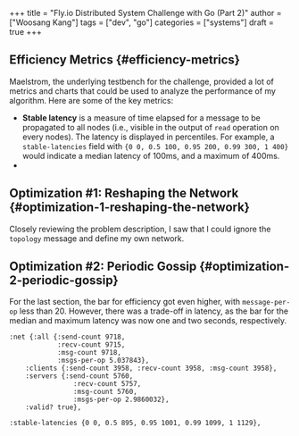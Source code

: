 +++
title = "Fly.io Distributed System Challenge with Go (Part 2)"
author = ["Woosang Kang"]
tags = ["dev", "go"]
categories = ["systems"]
draft = true
+++

## Efficiency Metrics {#efficiency-metrics}

Maelstrom, the underlying testbench for the challenge, provided a lot of metrics and charts that could be used to analyze the performance of my algorithm. Here are some of the key metrics:

-   **Stable latency** is a measure of time elapsed for a message to be propagated to all nodes (i.e., visible in the output of `read` operation on every nodes). The latency is displayed in percentiles. For example, a `stable-latencies` field with `{0 0, 0.5 100, 0.95 200, 0.99 300, 1 400}` would indicate a median latency of 100ms, and a maximum of 400ms.
-


## Optimization #1: Reshaping the Network {#optimization-1-reshaping-the-network}

Closely reviewing the problem description, I saw that I could ignore the `topology` message and define my own network.


## Optimization #2: Periodic Gossip {#optimization-2-periodic-gossip}

For the last section, the bar for efficiency got even higher, with `message-per-op` less than 20. However, there was a trade-off in latency, as the bar for the median and maximum latency was now one and two seconds, respectively.

```edn
:net {:all {:send-count 9718,
            :recv-count 9715,
            :msg-count 9718,
            :msgs-per-op 5.037843},
    :clients {:send-count 3958, :recv-count 3958, :msg-count 3958},
    :servers {:send-count 5760,
                :recv-count 5757,
                :msg-count 5760,
                :msgs-per-op 2.9860032},
    :valid? true},

:stable-latencies {0 0, 0.5 895, 0.95 1001, 0.99 1099, 1 1129},
```

